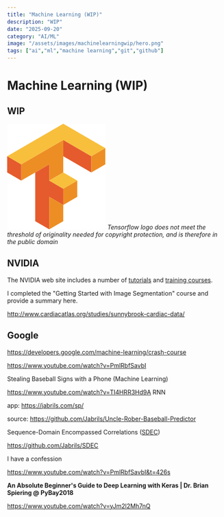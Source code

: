```yaml
---
title: "Machine Learning (WIP)"
description: "WIP"
date: "2025-09-20"
category: "AI/ML"
image: "/assets/images/machinelearningwip/hero.png"
tags: ["ai","ml","machine learning","git","github"]
---
```


# Machine Learning (WIP)

## WIP

![](/assets/images/machinelearningwip/tensorflow-logo.svg)
*Tensorflow logo does not meet the threshold of originality needed for copyright protection, and is therefore in the public domain*


## NVIDIA

The NVIDIA web site includes a number of [tutorials](https://developer.nvidia.com/embedded/learn/tutorials) and [training courses](https://www.nvidia.com/en-us/training/). 

I completed the "Getting Started with Image Segmentation" course and provide a summary here.

http://www.cardiacatlas.org/studies/sunnybrook-cardiac-data/


## Google

https://developers.google.com/machine-learning/crash-course

https://www.youtube.com/watch?v=PmlRbfSavbI

Stealing Baseball Signs with a Phone (Machine Learning)

https://www.youtube.com/watch?v=TI4HRR3Hd9A RNN 

app: https://jabrils.com/sp/

source: https://github.com/Jabrils/Uncle-Rober-Baseball-Predictor

Sequence-Domain Encompassed Correlations ([SDEC](https://github.com/Jabrils/Uncle-Rober-Baseball-Predictor/tree/master/SDEC%20(Init)))

https://github.com/Jabrils/SDEC

I have a confession

https://www.youtube.com/watch?v=PmlRbfSavbI&t=426s

**An Absolute Beginner's Guide to Deep Learning with Keras | Dr. Brian Spiering @ PyBay2018**

https://www.youtube.com/watch?v=yJm2l2Mh7nQ
